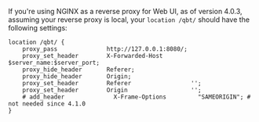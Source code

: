 If you're using NGINX as a reverse proxy for Web UI, as of version 4.0.3, assuming your reverse proxy is local, your `location /qbt/` should have the following settings:

```nginx
location /qbt/ {
    proxy_pass              http://127.0.0.1:8080/;
    proxy_set_header        X-Forwarded-Host        $server_name:$server_port;
    proxy_hide_header       Referer;
    proxy_hide_header       Origin;
    proxy_set_header        Referer                 '';
    proxy_set_header        Origin                  '';
    # add_header              X-Frame-Options         "SAMEORIGIN"; # not needed since 4.1.0
}
```
